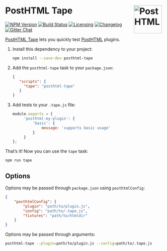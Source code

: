 # PostHTML Tape [<img src="http://posthtml.github.io/posthtml/logo.svg" alt="PostHTML" width="90" height="90" align="right">][posthtml]

[![NPM Version][npm-img]][npm-url]
[![Build Status][cli-img]][cli-url]
[![Licensing][lic-img]][lic-url]
[![Changelog][log-img]][log-url]
[![Gitter Chat][git-img]][git-url]

[PostHTML Tape] lets you quickly test [PostHTML] plugins.

1. Install this dependency to your project:

   ```sh
   npm install --save-dev posthtml-tape
   ```

2. Add the `posthtml-tape` task to your `package.json`:

   ```json
   {
      "scripts": {
        "tape": "posthtml-tape"
      }
   }
   ```

3. Add tests to your `.tape.js` file:

   ```js
   module.exports = {
		'posthtml-my-plugin': {
			'basic': {
				message: 'supports basic usage'
			}
		}
   };
   ```

That’s it! Now you can use the `tape` task:

```sh
npm run tape
```

## Options

Options may be passed through `package.json` using `posthtmlConfig`:

```json
{
	"posthtmlConfig": {
		"plugin": "path/to/plugin.js",
		"config": "path/to/.tape.js",
		"fixtures": "path/to/htmldir"
	}
}
```

Options may be passed through arguments:

```sh
posthtml-tape --plugin=path/to/plugin.js --config=path/to/.tape.js
```

[npm-url]: https://www.npmjs.com/package/posthtml-tape
[npm-img]: https://img.shields.io/npm/v/posthtml-tape.svg
[cli-url]: https://travis-ci.org/jonathantneal/posthtml-tape
[cli-img]: https://img.shields.io/travis/jonathantneal/posthtml-tape.svg
[lic-url]: LICENSE.md
[lic-img]: https://img.shields.io/npm/l/posthtml-tape.svg
[log-url]: CHANGELOG.md
[log-img]: https://img.shields.io/badge/changelog-md-blue.svg
[git-url]: https://gitter.im/posthtml/posthtml
[git-img]: https://img.shields.io/badge/chat-gitter-blue.svg

[PostHTML Tape]: https://github.com/jonathantneal/posthtml-tape
[PostHTML]: https://github.com/posthtml/posthtml


